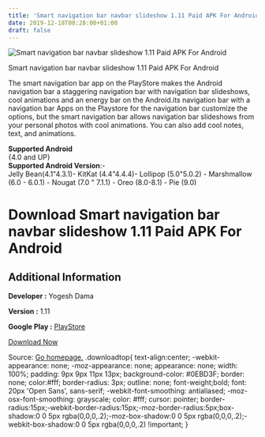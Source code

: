 ```yaml
---
title: 'Smart navigation bar navbar slideshow 1.11 Paid APK For Android'
date: 2019-12-18T08:28:00+01:00
draft: false
---
```


![Smart navigation bar navbar slideshow 1.11 Paid APK For Android](https://i0.wp.com/apkhome.net/wp-content/uploads/2019/11/Smart-navigation-bar-navbar-slideshow-1.11-Paid.png "Smart navigation bar navbar slideshow 1.11 Paid APK For Android")

  

Smart navigation bar navbar slideshow 1.11 Paid APK For Android

The smart navigation bar app on the PlayStore makes the Android navigation bar a staggering navigation bar with navigation bar slideshows, cool animations and an energy bar on the Android.its navigation bar with a navigation bar Apps on the Playstore for the navigation bar customize the options, but the smart navigation bar allows navigation bar slideshows from your personal photos with cool animations. You can also add cool notes, text, and animations.

**Supported Android**  
{4.0 and UP}  
**Supported Android Version**:-  
Jelly Bean(4.1"4.3.1)- KitKat (4.4"4.4.4)- Lollipop (5.0"5.0.2) - Marshmallow (6.0 - 6.0.1) - Nougat (7.0 " 7.1.1) - Oreo (8.0-8.1) - Pie (9.0)

Download Smart navigation bar navbar slideshow 1.11 Paid APK For Android
========================================================================

Additional Information
----------------------

**Developer :** Yogesh Dama

**Version :** 1.11

**Google Play :** [PlayStore](https://play.google.com/store/apps/details?id=com.bhanu.smartnavbar)

  

[Download Now](https://store4app.co/post/smart-navigation-bar-navbar-slideshow-1-11-paid-apk-for-android_1574516300)

  
Source: [Go homepage.](https://store4app.co/post/smart-navigation-bar-navbar-slideshow-1-11-paid-apk-for-android_1574516300) .downloadtop{ text-align:center; -webkit-appearance: none; -moz-appearance: none; appearance: none; width: 100%; padding: 9px 9px 11px 13px; background-color: #0EBD3F; border: none; color:#fff; border-radius: 3px; outline: none; font-weight;bold; font: 20px 'Open Sans', sans-serif; -webkit-font-smoothing: antialiased; -moz-osx-font-smoothing: grayscale; color: #fff; cursor: pointer; border-radius:15px;-webkit-border-radius:15px;-moz-border-radius:5px;box-shadow:0 0 5px rgba(0,0,0,.2);-moz-box-shadow:0 0 5px rgba(0,0,0,.2);-webkit-box-shadow:0 0 5px rgba(0,0,0,.2) !important; }
